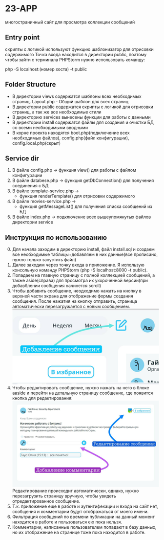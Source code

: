 # 23-APP
многостраничный сайт для просмотра коллекции сообщений

## Entry point
скрипты с логикой используют функцию шаблонизатор для отрисовки содержимого
Точка входа находится в директории public, поэтому чтобы зайти с терминала PHPStorm нужно использовать команду:

php -S localhost:(номер хоста) -t public

## Folder Structure
* В директории views содержатся шаблоны всех необходимых страниц. Layout.php - Общий шаблон для всех страниц
* В директории public содержатся скрипты с логикой для отрисовки страниц, а так же все необходимые стили
* В директорию services вынесены функции для работы с данными
* В директории install содержатся файлы для создания и очистки БД со всеми необходимыми вводными
* В корне проекта находятся boot.php(подключение всех необходимых файлов), config.php(файл конфигурации), config.local.php(скрыт)

## Service dir
1. В файле config.php -> функция view() для работы с файлом конфигурации
2. В файле databese.php -> функция getDbConnection() для получения соединения с БД
3. В файле template-service.php ->
	- функция renderTemplate() для отрисовки содержимого
4. В файле movies-service.php ->
	- функция getMessageList() для получения списка сообщений из БД
5. В файле index.php -> подключение всех вышеупомянутых файлов директории service

## Инструкция по использованию
0. Для начала заходим в директорию install, файл install.sql и создаем все необходимые таблицы+добавляем в них данные(все прописано, нужно только запустить файл)
1. Далее заходим через точку входа в приложение. Я использую консольную команду PHPStorm (php -S localhost:8000 -t public).
2. Попадаем на главную страницу с полной коллекцией сообщений, а также aside(справа) для просмотра их укороченной версии(при добавблении сообщения начинется scroll)
3. Чтобы добавить сообщение, неодходимо нажать на кнопку в верхней части экрана для отображение формы создания сообщения. После нажатия на кнопку отправить, страница автоматически перезагружается с новым сообщением.
   ![Create screenshot](https://github.com/Gaus-code/23-app/blob/main/creating.png)
4. Чтобы редактировать сообщение, нужно нажать на него в блоке aaside и перейти на детальную страницу сообщение, где появится кнопка для редактирования:
   ![Edit screenshot](https://github.com/Gaus-code/23-app/blob/main/editing.png)
   Редактирование происходит автоматически, однако, нужно перезагрузить страницу вручную, чтобы увидеть отредактированное сообщение.
6. Т.к. приложение еще в работе и аутентифекации и входа на сайт нет, сообщения и комментарии будут отображаться от моего имени.
7. Фильтрация сообщений по времени публикации на данный момент находится в работе и пользоваться ею пока нельзя.
8. Комментарии, написанные пользователем попадают в базу данных, но их отображение на странице тоже пока находится в работе.

